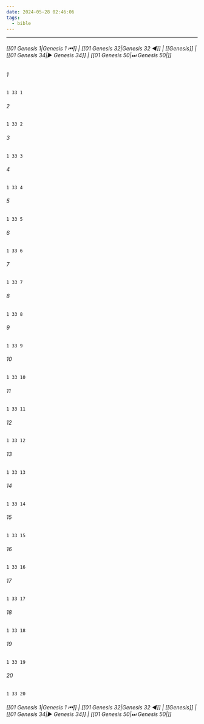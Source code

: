 ```yaml
---
date: 2024-05-28 02:46:06
tags:
  - bible
---
```

___

###### [[01 Genesis 1|Genesis 1 ⏮]] | [[01 Genesis 32|Genesis 32 ◀]] | [[Genesis]] | [[01 Genesis 34|▶ Genesis 34]] | [[01 Genesis 50|⏭ Genesis 50|]]

###### 1
``` verse
1 33 1 
```
###### 2
``` verse
1 33 2 
```
###### 3
``` verse
1 33 3 
```
###### 4
``` verse
1 33 4 
```
###### 5
``` verse
1 33 5 
```
###### 6
``` verse
1 33 6 
```
###### 7
``` verse
1 33 7 
```
###### 8
``` verse
1 33 8 
```
###### 9
``` verse
1 33 9 
```
###### 10
``` verse
1 33 10 
```
###### 11
``` verse
1 33 11 
```
###### 12
``` verse
1 33 12 
```
###### 13
``` verse
1 33 13 
```
###### 14
``` verse
1 33 14 
```
###### 15
``` verse
1 33 15 
```
###### 16
``` verse
1 33 16 
```
###### 17
``` verse
1 33 17 
```
###### 18
``` verse
1 33 18 
```
###### 19
``` verse
1 33 19 
```
###### 20
``` verse
1 33 20 
```

###### [[01 Genesis 1|Genesis 1 ⏮]] | [[01 Genesis 32|Genesis 32 ◀]] | [[Genesis]] | [[01 Genesis 34|▶ Genesis 34]] | [[01 Genesis 50|⏭ Genesis 50|]]

